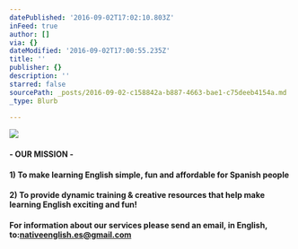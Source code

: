 ```yaml
---
datePublished: '2016-09-02T17:02:10.803Z'
inFeed: true
author: []
via: {}
dateModified: '2016-09-02T17:00:55.235Z'
title: ''
publisher: {}
description: ''
starred: false
sourcePath: _posts/2016-09-02-c158842a-b887-4663-bae1-c75deeb4154a.md
_type: Blurb

---
```

![](https://the-grid-user-content.s3-us-west-2.amazonaws.com/b7129c66-2829-42b6-bdfc-4d907c260101.jpg)

#### - OUR MISSION -

#### 1) To make learning English simple, fun and affordable for Spanish people

#### 2) To provide dynamic training & creative resources that help make learning English exciting and fun!

#### For information about our services please send an email, in English, to:nativeenglish.es@gmail.com